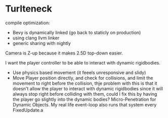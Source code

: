 # Turlteneck

compile optimization:
- Bevy is dynamically linked (go back to staticly on production)
- using clang llvm linker
- generic sharing with nightly

Camera is Z-up because it makes 2.5D top-down easier.

I want the player controller to be able to interact with dynamic rigidbodies.
- Use physics based movement (it feeels unresponsive and slidy)
- Move Player position directly, and check for collisions, and limit the movement to right before the collision, thje problem with this is that it doesn't allow the player to interact with dynamic rigidbodies since it will always stop right before colliding with them, could I fix this by having the player go slightly into the dynamic bodies? Micro-Penetration for Dynamic Objects. My real life event-loop also runs that system every FixedUpdate.a
